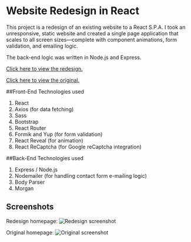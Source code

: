 # Website Redesign in React

This project is a redesign of an existing website to a React S.P.A. I took an unresponsive, static website and created a single page application that scales to all screen sizes—complete with component animations, form validation, and emailing logic.

The back-end logic was written in Node.js and Express.

[Click here to view the redesign.](https://pro-tree.herokuapp.com/)


[Click here to view the original.](http://www.465tree.com/)

##Front-End Technologies used

1. React
2. Axios (for data fetching)
2. Sass
2. Bootstrap
3. React Router
4. Formik and Yup (for form validation)
5. React Reveal (for animation)
6. React ReCaptcha (for Google reCaptcha integration)

##Back-End Technologies used
1. Express / Node.js
2. Nodemailer (for handling contact form e-mailing logic)
3. Body Parser
4. Morgan

## Screenshots
Redesign homepage: 
![Redesign screenshot](https://i.imgur.com/oMTuV23.png "Redesign screenshot")

Original homepage:
![Original screenshot](https://i.imgur.com/dc4CA2o.png "Original screenshot")